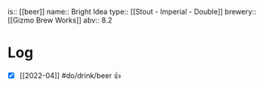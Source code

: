 is:: [[beer]]
name:: Bright Idea
type:: [[Stout - Imperial - Double]]
brewery:: [[Gizmo Brew Works]]
abv:: 8.2

# Log
- [x] [[2022-04]] #do/drink/beer 👍
